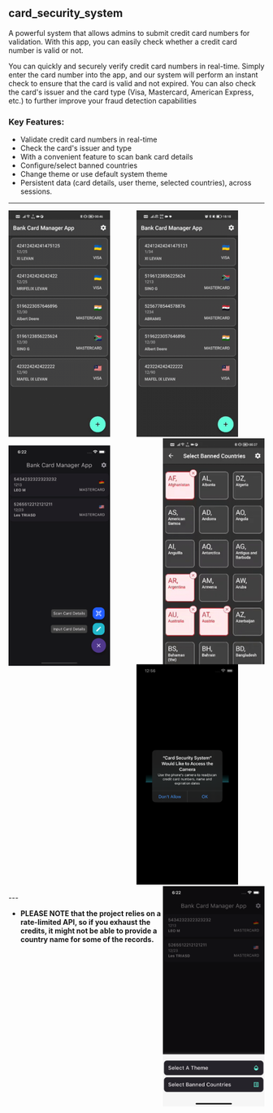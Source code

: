 ## card_security_system

A powerful system that allows admins to submit credit card numbers for validation. With this app, you can easily check whether a credit card number is valid or not.

You can quickly and securely verify credit card numbers in real-time. Simply enter the card number into the app, and our system will perform an instant check to ensure that the card is valid and not expired. You can also check the card's issuer and the card type (Visa, Mastercard, American Express, etc.) to further improve your fraud detection capabilities

### Key Features:

- Validate credit card numbers in real-time
- Check the card's issuer and type
- With a convenient feature to scan bank card details
- Configure/select banned countries
- Change theme or use default system theme
- Persistent data (card details, user theme, selected countries), across sessions.

---

<p align="center">
    <img width="200" src="./assets/swipe-delete-update.gif" align="left">
    <img width="200" src="./assets/change-theme.gif">
    <img width="200" src="./assets/select-banned-countriers.gif" align="right">

</p>
<p align="center">
      <img width="200"src="./assets/more-options.png"  align="left">
      <img width="200" src="./assets/use_camera.png">
      <img width="200" src="./assets/settings.png" align="right">
</p>
---

- **PLEASE NOTE that the project relies on a rate-limited API, so if you exhaust the credits, it might not be able to provide a country name for some of the records.**
